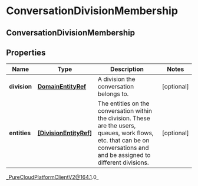 # ConversationDivisionMembership

## ConversationDivisionMembership

## Properties

|Name | Type | Description | Notes|
|------------ | ------------- | ------------- | -------------|
| **division** | [**DomainEntityRef**](DomainEntityRef) | A division the conversation belongs to. | [optional] |
| **entities** | [**[DivisionEntityRef]**]([DivisionEntityRef]) | The entities on the conversation within the division. These are the users, queues, work flows, etc. that can be on conversations and and be assigned to different divisions. | [optional] |



_PureCloudPlatformClientV2@164.1.0_
